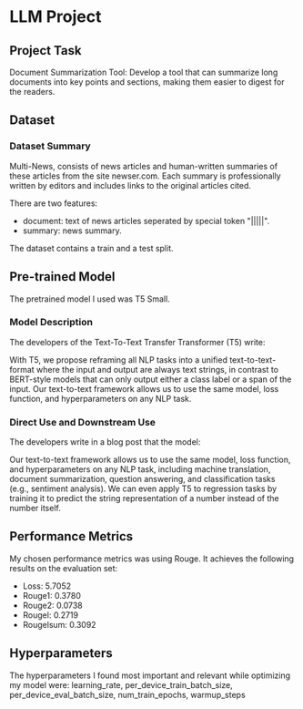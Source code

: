 # LLM Project

## Project Task

Document Summarization Tool: Develop a tool that can summarize long documents into key points and sections, making them easier to digest for the readers.

## Dataset

### Dataset Summary
Multi-News, consists of news articles and human-written summaries of these articles from the site newser.com. Each summary is professionally written by editors and includes links to the original articles cited.

There are two features:

- document: text of news articles seperated by special token "|||||".
- summary: news summary.

The dataset contains a train and a test split.

## Pre-trained Model

The pretrained model I used was T5 Small.

### Model Description
The developers of the Text-To-Text Transfer Transformer (T5) write:

With T5, we propose reframing all NLP tasks into a unified text-to-text-format where the input and output are always text strings, in contrast to BERT-style models that can only output either a class label or a span of the input. Our text-to-text framework allows us to use the same model, loss function, and hyperparameters on any NLP task.

### Direct Use and Downstream Use
The developers write in a blog post that the model:

Our text-to-text framework allows us to use the same model, loss function, and hyperparameters on any NLP task, including machine translation, document summarization, question answering, and classification tasks (e.g., sentiment analysis). We can even apply T5 to regression tasks by training it to predict the string representation of a number instead of the number itself.

## Performance Metrics
My chosen performance metrics was using Rouge.
It achieves the following results on the evaluation set:
- Loss: 5.7052
- Rouge1: 0.3780
- Rouge2: 0.0738
- Rougel: 0.2719
- Rougelsum: 0.3092

## Hyperparameters

The hyperparameters I found most important and relevant while optimizing my model were:
learning_rate,
per_device_train_batch_size,
per_device_eval_batch_size,
num_train_epochs,
warmup_steps
